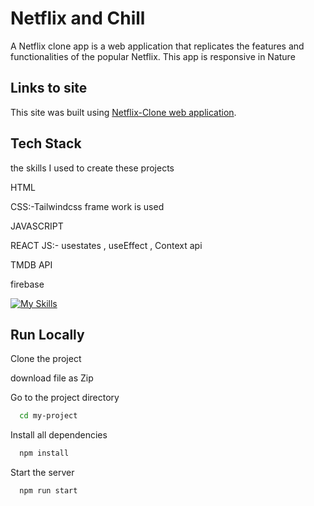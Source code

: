 

# Netflix and Chill

A Netflix clone app is a web application that replicates the  features and functionalities of the popular  Netflix. This app is responsive in Nature 

## Links to site

This site was built using [Netflix-Clone web application](https://netflix-clone-18d11.web.app/).

## Tech Stack

the  skills I used to create these projects

HTML

CSS:-Tailwindcss frame work is used 

JAVASCRIPT

REACT JS:- usestates , useEffect , Context api

TMDB API

firebase


[![My Skills](https://skillicons.dev/icons?i=html,css,js,react,firebase)](https://skillicons.dev)




## Run Locally

Clone the project

download file as Zip

Go to the project directory

```bash
  cd my-project
```

Install all dependencies

```bash
  npm install
```

Start the server

```bash
  npm run start
```

